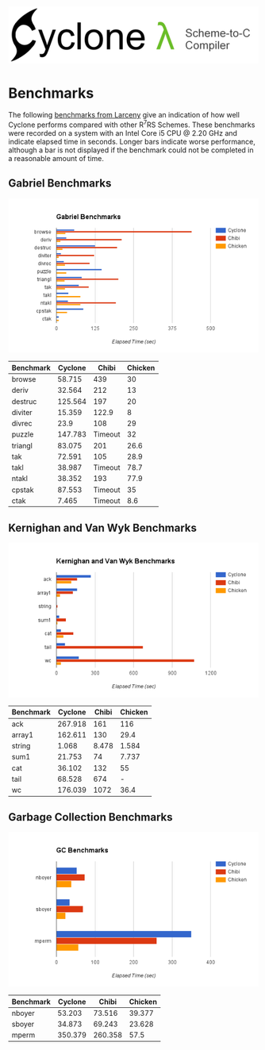 [<img src="images/cyclone-logo-04-header.png" alt="cyclone-scheme">](http://github.com/justinethier/cyclone)

# Benchmarks

The following [benchmarks from Larceny](http://www.larcenists.org/benchmarksGenuineR7Linux.html) give an indication of how well Cyclone performs compared with other R<sup>7</sup>RS Schemes. These benchmarks were recorded on a system with an Intel Core i5 CPU @ 2.20 GHz and indicate elapsed time in seconds. Longer bars indicate worse performance, although a bar is not displayed if the benchmark could not be completed in a reasonable amount of time.

## Gabriel Benchmarks

<img src="images/benchmarks/gabriel.png">

Benchmark | Cyclone | Chibi | Chicken
--------- | ------- | ----- | -------
browse    | 58.715  | 439   | 30
deriv     | 32.564  | 212   | 13
destruc   | 125.564 | 197   | 20
diviter   | 15.359  | 122.9 | 8
divrec    | 23.9    | 108   | 29
puzzle    | 147.783 | Timeout     | 32
triangl   | 83.075  | 201   | 26.6
tak       | 72.591  | 105   | 28.9
takl      | 38.987  | Timeout     | 78.7
ntakl     | 38.352  | 193   | 77.9
cpstak    | 87.553  | Timeout     | 35
ctak      | 7.465   | Timeout     | 8.6

## Kernighan and Van Wyk Benchmarks

<img src="images/benchmarks/kvw.png">

Benchmark | Cyclone | Chibi | Chicken
--------- | ------- | ----- | -------
ack       | 267.918 | 161   | 116
array1    | 162.611 | 130   | 29.4
string    | 1.068   | 8.478 | 1.584
sum1      | 21.753  | 74    | 7.737
cat       | 36.102  | 132   | 55
tail      | 68.528  | 674   | -
wc        | 176.039 | 1072  | 36.4

## Garbage Collection Benchmarks

<img src="images/benchmarks/gc.png">

Benchmark | Cyclone | Chibi | Chicken
--------- | ------- | ----- | -------
nboyer    | 53.203  | 73.516  | 39.377
sboyer    | 34.873  | 69.243  | 23.628
mperm     | 350.379 | 260.358 | 57.5
